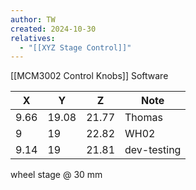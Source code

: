 ```yaml
---
author: TW
created: 2024-10-30
relatives:
  - "[[XYZ Stage Control]]"
---
```


[[MCM3002 Control Knobs]] Software

| X    | Y     | Z     | Note        |
| ---- | ----- | ----- | ----------- |
| 9.66 | 19.08 | 21.77 | Thomas      |
| 9    | 19    | 22.82 | WH02        |
| 9.14 | 19    | 21.81 | dev-testing |

wheel stage @ 30 mm
